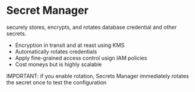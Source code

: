 # Secret Manager

securely stores, encrypts, and rotates database credential and other secrets.

* Encryption in transit and at reast using KMS
* Automatically rotates credentials
* Apply fine-grained access control usign IAM policies
* Cost moneys but is highly scalable

IMPORTANT: if you enable rotation, Secrets Manager immediately rotates the secret once to test the configuration
